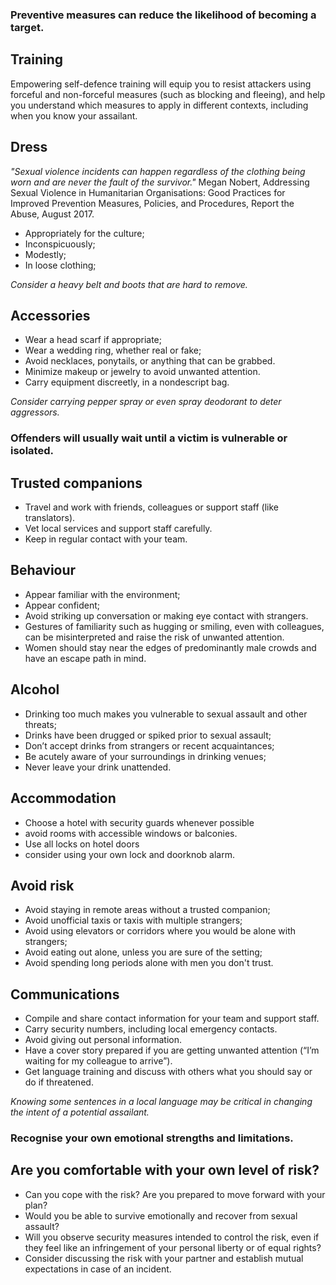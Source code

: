 [Title]: # (Precautions)
[Order]: # (2)

### Preventive measures can reduce the likelihood of becoming a target. 

## Training

Empowering self-defence training will equip you to resist attackers using forceful and non-forceful measures (such as blocking and fleeing), and help you understand which measures to apply in different contexts, including when you know your assailant.   

## Dress

*"Sexual violence incidents can happen regardless of the clothing being worn and are never the fault of the survivor."* Megan Nobert, Addressing Sexual Violence in Humanitarian Organisations: Good Practices for Improved Prevention Measures, Policies, and Procedures, Report the Abuse, August 2017.

* Appropriately for the culture;
* Inconspicuously;
* Modestly; 
* In loose clothing;

*Consider a heavy belt and boots that are hard to remove.*

## Accessories

*	Wear a head scarf if appropriate;
*  Wear a wedding ring, whether real or fake;
*  Avoid necklaces, ponytails, or anything that can be grabbed. 
*	Minimize makeup or jewelry to avoid unwanted attention.
*	Carry equipment discreetly, in a nondescript bag.

*Consider carrying pepper spray or even spray deodorant to deter aggressors.*

### Offenders will usually wait until a victim is vulnerable or isolated.

## Trusted companions
 
* Travel and work with friends, colleagues or support staff (like translators).
* Vet local services and support staff carefully.
* Keep in regular contact with your team. 

## Behaviour

* Appear familiar with the environment;
* Appear confident; 
* Avoid striking up conversation or making eye contact with strangers. 
* Gestures of familiarity such as hugging or smiling, even with colleagues, can be misinterpreted and raise the risk of
unwanted attention. 
* Women should stay near the edges of predominantly male crowds and
have an escape path in mind. 

## Alcohol

* Drinking too much makes you vulnerable to sexual assault and other threats;
* Drinks have been drugged or spiked prior to sexual assault; 
* Don’t accept drinks from strangers or recent acquaintances; 
* Be acutely aware of your surroundings in drinking venues;
* Never leave your drink unattended.

## Accommodation

*	Choose a hotel with security guards whenever possible
* 	avoid rooms with accessible windows or balconies. 
*  Use all locks on hotel doors
*  consider using your own lock and doorknob alarm. 

## Avoid risk

* Avoid staying in remote areas without
a trusted companion; 
*	Avoid unofficial taxis or taxis with multiple strangers; 
*	Avoid using elevators or corridors
where you would be alone with strangers; 
*	Avoid eating out alone, unless you are sure of the setting; 
* Avoid spending long periods alone with men you don't trust. 

## Communications

*	Compile and share contact information for your team and support staff. 
*	Carry security numbers, including local emergency contacts. 
*	Avoid giving out personal information.
*	Have a cover story prepared if you are getting unwanted attention (“I’m waiting for my colleague to arrive”).
*	Get language training and discuss with others what you should say or do if threatened. 

*Knowing some sentences in a local language may be critical in changing the intent of a potential assailant.* 

### Recognise your own emotional strengths and limitations.

## Are you comfortable with your own level of risk? 

*	Can you cope with the risk? Are you prepared to move forward with your plan?
* Would you be able to survive emotionally and recover from sexual assault?
*	Will you observe security measures intended to control
the risk, even if they feel like an infringement of your personal liberty or of
equal rights?
*	Consider discussing the risk with your partner and establish mutual
expectations in case of an incident.
